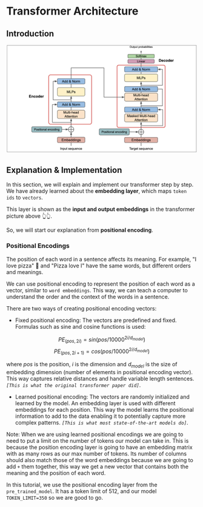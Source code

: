 # Transformer Architecture
## Introduction
![Transformer](assets/transformer.png)
## **Explanation & Implementation**
In this section, we will explain and implement our transformer step by step. We have already learned about the **embedding layer**, which maps `token ids` to `vectors`.

This layer is shown as the **input and output embeddings** in the transformer picture above 👆👆.

So, we will start our explanation from **positional encoding**.

### **Positional Encodings**
The position of each word in a sentence affects its meaning. For example, "I love pizza" 🍕 and "Pizza love I" have the same words, but different orders and meanings.

We can use positional encoding to represent the position of each word as a vector, similar to `word embeddings`. This way, we can teach a computer to understand the order and the context of the words in a sentence.

There are two ways of creating positional encoding vectors:

- Fixed positional encoding: The vectors are predefined and fixed. Formulas such as sine and cosine functions is used:

$$PE_{(pos,2i)} = sin(pos / 10000^{2i / d_{model}})$$
$$PE_{(pos,2i+1)} = cos(pos / 10000^{2i / d_{model}})$$

where $pos$ is the position, $i$ is the dimension and $d_{model}$ is the size of embedding dimension (number of elements in positional encoding vector). This way captures relative distances and handle variable length sentences. *`[This is what the original transformer paper did]`*.

- Learned positional encoding: The vectors are randomly initialized and learned by the model. An embedding layer is used with different embeddings for each position. This way the model learns the positional information to add to the data enabling it to potentially capture more complex patterns. *`[This is what most state-of-the-art models do]`*.

Note: When we are using learned positional encodings we are going to need to put a limit on the number of tokens our model can take in. This is because the position encoding layer is going to have an embedding matrix with as many rows as our max number of tokens. Its number of columns should also match those of the word embeddings because we are going to add `+` them together, this way we get a new vector that contains both the meaning and the position of each word.

In this tutorial, we use the positional encoding layer from the `pre_trained_model`. It has a token limit of 512, and our model `TOKEN_LIMIT=350` so we are good to go.
